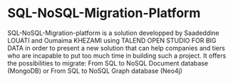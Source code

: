 # SQL-NoSQL-Migration-Platform
SQL-NoSQL-Migration-platform is a solution developped by Saadeddine LOUATI and Oumaima KHEZAMI using TALEND OPEN STUDIO FOR BIG DATA in order to present a new solution that can help companies and tiers who are incapable to put too much time in building such a project. It offers the possibilities to migrate: From SQL to NoSQL Document database (MongoDB) or From SQL to NoSQL Graph database (Neo4j)
